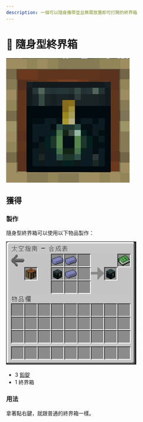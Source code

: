 ```yaml
---
description: 一個可以隨身攜帶並且無需放置即可打開的終界箱
---
```


# 🎲 隨身型終界箱

![](<../.gitbook/assets/image (221).png>)

## 獲得

### 製作

隨身型終界箱可以使用以下物品製作：

![](<../.gitbook/assets/image (226).png>)

* 3 [鉛錠](../item-1/Lead-Ingot.md)
* 1 終界箱

### 用法

拿著點右鍵，就跟普通的終界箱一樣。

